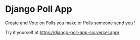 # Django Poll App
Create and Vote on Polls you make or Polls someone send you !

Try it yourself at https://django-poll-app-six.vercel.app/
